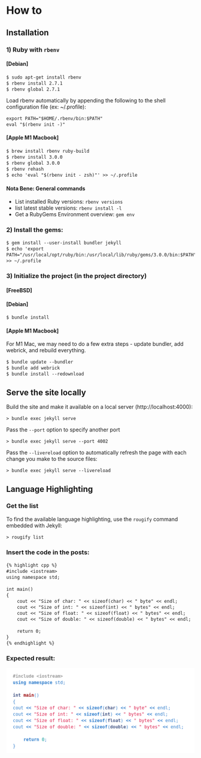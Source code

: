# How to
## Installation
### 1) Ruby with `rbenv`
#### [Debian]

    $ sudo apt-get install rbenv
    $ rbenv install 2.7.1
    $ rbenv global 2.7.1

Load rbenv automatically by appending the following to the shell configuration file (ex: ~/.profile):

    export PATH="$HOME/.rbenv/bin:$PATH"
    eval "$(rbenv init -)"

#### [Apple M1 Macbook]
    $ brew install rbenv ruby-build
    $ rbenv install 3.0.0
    $ rbenv global 3.0.0
    $ rbenv rehash
    $ echo 'eval "$(rbenv init - zsh)"' >> ~/.profile

#### Nota Bene: General commands
- List installed Ruby versions: `rbenv versions`
- list latest stable versions: `rbenv install -l`
- Get a RubyGems Environment overview: `gem env`





### 2) Install the gems:
    $ gem install --user-install bundler jekyll
    $ echo 'export PATH="/usr/local/opt/ruby/bin:/usr/local/lib/ruby/gems/3.0.0/bin:$PATH"' >> ~/.profile

### 3) Initialize the project (in the project directory)
#### [FreeBSD]


#### [Debian]
    $ bundle install

#### [Apple M1 Macbook]
For M1 Mac, we may need to do a few extra steps - update bundler, add webrick, and rebuild everything.

    $ bundle update --bundler
    $ bundle add webrick
    $ bundle install --redownload


## Serve the site locally
Build the site and make it available on a local server (http://localhost:4000):

    > bundle exec jekyll serve

Pass the `--port` option to specify another port

    > bundle exec jekyll serve --port 4002

Pass the `--livereload` option to automatically refresh the page with each change you make to the source files:

    > bundle exec jekyll serve --livereload

[Jekyll quickstart]: https://jekyllrb.com/docs/

## Language Highlighting

### Get the list

To find the available language highlighting, use the `rougify` command embedded with Jekyll:

    > rougify list

### Insert the code in the posts:

```
{% highlight cpp %}
#include <iostream>
using namespace std;

int main() 
{    
    cout << "Size of char: " << sizeof(char) << " byte" << endl;
    cout << "Size of int: " << sizeof(int) << " bytes" << endl;
    cout << "Size of float: " << sizeof(float) << " bytes" << endl;
    cout << "Size of double: " << sizeof(double) << " bytes" << endl;

    return 0;
}
{% endhighlight %}
```

### Expected result:

![C++ Program to Find Size of int, float, double and char in Your System](/assets/exemple-cpp-code-for-README.png)


[What Are The Supported Language Highlighters In Jekyll]: https://simpleit.rocks/ruby/jekyll/what-are-the-supported-language-highlighters-in-jekyll/
